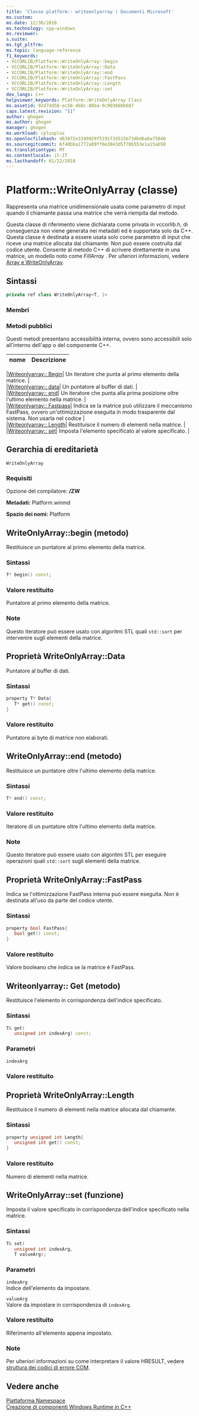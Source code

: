 ```yaml
---
title: 'Classe platform:: writeonlyarray | Documenti Microsoft'
ms.custom: 
ms.date: 12/30/2016
ms.technology: cpp-windows
ms.reviewer: 
s.suite: 
ms.tgt_pltfrm: 
ms.topic: language-reference
f1_keywords:
- VCCORLIB/Platform::WriteOnlyArray::begin
- VCCORLIB/Platform::WriteOnlyArray::Data
- VCCORLIB/Platform::WriteOnlyArray::end
- VCCORLIB/Platform::WriteOnlyArray::FastPass
- VCCORLIB/Platform::WriteOnlyArray::Length
- VCCORLIB/Platform::WriteOnlyArray::set
dev_langs: C++
helpviewer_keywords: Platform::WriteOnlyArray Class
ms.assetid: 92d7dd56-ec58-4b8c-88ba-9c903668b687
caps.latest.revision: "11"
author: ghogen
ms.author: ghogen
manager: ghogen
ms.workload: cplusplus
ms.openlocfilehash: d63072e3190929f5191f3d515b73dbd6a6a75040
ms.sourcegitcommit: 6f40bba1772a09ff0e3843d5f70b553e1a15ab50
ms.translationtype: MT
ms.contentlocale: it-IT
ms.lasthandoff: 01/22/2018
---
```

# <a name="platformwriteonlyarray-class"></a>Platform::WriteOnlyArray (classe)
Rappresenta una matrice unidimensionale usata come parametro di input quando il chiamante passa una matrice che verrà riempita dal metodo.  
  
 Questa classe di riferimento viene dichiarata come privata in vccorlib.h, di conseguenza non viene generata nei metadati ed è supportata solo da C++. Questa classe è destinata a essere usata solo come parametro di input che riceve una matrice allocata dal chiamante. Non può essere costruita dal codice utente. Consente al metodo C++ di scrivere direttamente in una matrice, un modello noto come *FillArray* . Per ulteriori informazioni, vedere [Array e WriteOnlyArray](../cppcx/array-and-writeonlyarray-c-cx.md).  
  
## <a name="syntax"></a>Sintassi  
  
```cpp  
private ref class WriteOnlyArray<T, 1>  
```  
  
### <a name="members"></a>Membri  
  
### <a name="public-methods"></a>Metodi pubblici  
 Questi metodi presentano accessibilità interna, ovvero sono accessibili solo all'interno dell'app o del componente C++.  
  
|nome|Descrizione|  
|----------|-----------------|  

|[Writeonlyarray:: Begin](#begin)| Un iteratore che punta al primo elemento della matrice. |  
|[Writeonlyarray:: data](#data)| Un puntatore al buffer di dati. |  
|[Writeonlyarray:: end](#end)| Un iteratore che punta alla prima posizione oltre l'ultimo elemento nella matrice. |  
|[Writeonlyarray:: Fastpass](#fastpass)| Indica se la matrice può utilizzare il meccanismo FastPass, ovvero un'ottimizzazione eseguita in modo trasparente dal sistema. Non usarla nel codice |  
|[Writeonlyarray:: Length](#length)| Restituisce il numero di elementi nella matrice. |  
|[Writeonlyarray:: set](#set)| Imposta l'elemento specificato al valore specificato. |  

  
## <a name="inheritance-hierarchy"></a>Gerarchia di ereditarietà  
 `WriteOnlyArray`  
  
### <a name="requirements"></a>Requisiti  
 Opzione del compilatore: **/ZW**  
  
 **Metadati:** Platform.winmd  
  
 **Spazio dei nomi:** Platform  

## <a name="begin"></a>  WriteOnlyArray::begin (metodo)
Restituisce un puntatore al primo elemento della matrice.  
  
### <a name="syntax"></a>Sintassi  
  
```cpp  
T* begin() const;  
```  
  
### <a name="return-value"></a>Valore restituito  
 Puntatore al primo elemento della matrice.  
  
### <a name="remarks"></a>Note  
 Questo iteratore può essere usato con algoritmi STL quali `std::sort` per intervenire sugli elementi della matrice.  
  


## <a name="data"></a>  Proprietà WriteOnlyArray::Data
Puntatore al buffer di dati.  
  
### <a name="syntax"></a>Sintassi  
  
```cpp  
property T* Data{  
   T* get() const;  
}  
```  
  
### <a name="return-value"></a>Valore restituito  
 Puntatore ai byte di matrice non elaborati.  
  


## <a name="end"></a>  WriteOnlyArray::end (metodo)
Restituisce un puntatore oltre l'ultimo elemento della matrice.  
  
### <a name="syntax"></a>Sintassi  
  
```cpp  
T* end() const;  
```  
  
### <a name="return-value"></a>Valore restituito  
 Iteratore di un puntatore oltre l'ultimo elemento della matrice.  
  
### <a name="remarks"></a>Note  
 Questo iteratore può essere usato con algoritmi STL per eseguire operazioni quali `std::sort` sugli elementi della matrice.  
  


## <a name="fastpass"></a>  Proprietà WriteOnlyArray::FastPass
Indica se l'ottimizzazione FastPass interna può essere eseguita. Non è destinata all'uso da parte del codice utente.  
  
### <a name="syntax"></a>Sintassi  
  
```cpp  
property bool FastPass{  
   bool get() const;  
}  
```  
  
### <a name="return-value"></a>Valore restituito  
 Valore booleano che indica se la matrice è FastPass.  
  


## <a name="get"></a>Writeonlyarray:: Get (metodo)
Restituisce l'elemento in corrispondenza dell'indice specificato.  
  
### <a name="syntax"></a>Sintassi  
  
```cpp  
T& get(  
   unsigned int indexArg) const;  
```  
  
### <a name="parameters"></a>Parametri  
 `indexArg`  
  
### <a name="return-value"></a>Valore restituito  
  


## <a name="length"></a>  Proprietà WriteOnlyArray::Length
Restituisce il numero di elementi nella matrice allocata dal chiamante.  
  
### <a name="syntax"></a>Sintassi  
  
```cpp  
property unsigned int Length{  
   unsigned int get() const;  
}  
```  
  
### <a name="return-value"></a>Valore restituito  
 Numero di elementi nella matrice.  
  


## <a name="set"></a>  WriteOnlyArray::set (funzione)
Imposta il valore specificato in corrispondenza dell'indice specificato nella matrice.  
  
### <a name="syntax"></a>Sintassi  
  
```cpp  
T& set(  
   unsigned int indexArg,  
   T valueArg);  
```  
  
### <a name="parameters"></a>Parametri  
 `indexArg`  
 Indice dell'elemento da impostare.  
  
 `valueArg`  
 Valore da impostare in corrispondenza di `indexArg`.  
  
### <a name="return-value"></a>Valore restituito  
 Riferimento all'elemento appena impostato.  
  

  
### <a name="remarks"></a>Note  
 Per ulteriori informazioni su come interpretare il valore HRESULT, vedere [struttura dei codici di errore COM](http://go.microsoft.com/fwlink/p/?LinkId=262045).  
  
  
## <a name="see-also"></a>Vedere anche  
 [Piattaforma Namespace](platform-namespace-c-cx.md)   
 [Creazione di componenti Windows Runtime in C++](/windows/uwp/winrt-components/creating-windows-runtime-components-in-cpp)
